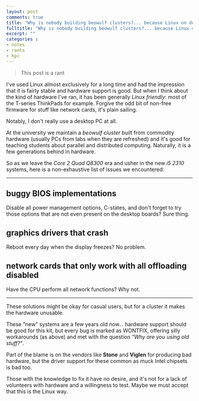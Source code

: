 ```yaml
---
layout: post
comments: true
title: "Why is nobody building beowulf clusters?... because Linux on desktop PCs is s**t"
fulltitle: "Why is nobody building beowulf clusters?... because Linux on desktop PCs is s**t"
excerpt: ""
categories : 
- notes
- rants
- hpc
---
```


> This post is a rant

I've used Linux almost exclusively for a long time and had the impression that it is fairly stable and hardware support is good. But when I think about the kind of hardware I've ran, it has been generally _Linux friendly_: most of the T-series ThinkPads for example. Forgive the odd bit of non-free firmware for stuff like network cards, it's plain sailing.

Notably, I don't really use a desktop PC at all.

At the university we maintain a _beowulf cluster_ built from commodity hardware (usually PCs from labs when they are refreshed) and it's good for teaching students about parallel and distributed computing. Naturally, it is a few generations behind in hardware.

So as we leave the _Core 2 Quad Q8300_ era and usher in the new _i5 2310_ systems, here is a non-exhaustive list of issues we encountered:

-----

## buggy BIOS implementations

Disable all power management options, C-states, and don't forget to try those options that are not even present on the desktop boards? Sure thing.

## graphics drivers that crash

Reboot every day when the display freezes? No problem.

## network cards that only work with __all__ offloading disabled

Have the CPU perform all network functions? Why not.

-----

These solutions might be okay for casual users, but for a cluster it makes the hardware unusable.

These "new" systems are a few years old now... hardware support should be good for this kit, but every bug is marked as WONTFIX, offering silly workarounds (as above) and met with the question _"Why are you using old stuff?"_.

Part of the blame is on the vendors like **Stone** and **Viglen** for producing bad hardware, but the driver support for these common as muck Intel chipsets is bad too.

Those with the knowledge to fix it have no desire, and it's not for a lack of volunteers with hardware and a willingness to test. Maybe we must accept that this is the Linux way.
